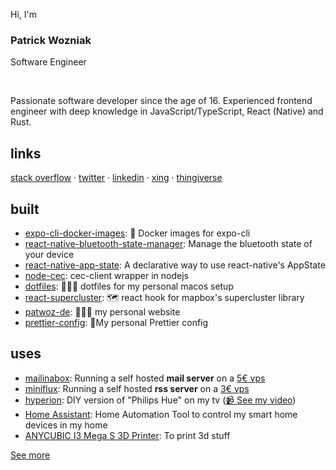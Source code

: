 Hi, I'm

### Patrick Wozniak

Software Engineer

<br />

Passionate software developer since the age of 16. Experienced frontend engineer with deep knowledge in JavaScript/TypeScript, React (Native) and Rust.

## links

[stack overflow](https://stackoverflow.com/users/6300994/patrick-wozniak?tab=profile) ·
[twitter](https://twitter.com/de_patwoz) ·
[linkedin](https://de.linkedin.com/in/patrick-wozniak-696453123) ·
[xing](https://www.xing.com/profile/Patrick_Wozniak5) ·
[thingiverse](https://www.thingiverse.com/patwoz)

## built

- [expo-cli-docker-images](https://github.com/patlux/expo-cli-docker-images): 🐳 Docker images for expo-cli
- [react-native-bluetooth-state-manager](https://github.com/patlux/react-native-bluetooth-state-manager): Manage the bluetooth state of your device
- [react-native-app-state](https://github.com/patlux/react-native-app-state): A declarative way to use react-native's AppState 
- [node-cec](https://github.com/patlux/node-cec): cec-client wrapper in nodejs 
- [dotfiles](https://github.com/patlux/dotfiles): 👨🏻‍💻 dotfiles for my personal macos setup 
- [react-supercluster](https://github.com/patlux/react-supercluster): 🗺 react hook for mapbox's supercluster library 
- [patwoz-de](https://github.com/patlux/patwoz-de): 👨🏻‍💻 my personal website
- [prettier-config](https://github.com/patlux/prettier-config): 💄My personal Prettier config

## uses

- [mailinabox](https://mailinabox.email): Running a self hosted **mail server** on a [5€ vps](https://www.ovhcloud.com/de/vps/)
- [miniflux](https://miniflux.app): Running a self hosted **rss server** on a [3€ vps](https://vserver.site/de/vserver_kvm_frankfurt.html)
- [hyperion](https://docs.hyperion-project.org): DIY version of "Philips Hue" on my tv ([📹 See my video](https://www.youtube.com/watch?v=W870SRqGd_o))
- [Home Assistant](https://www.home-assistant.io): Home Automation Tool to control my smart home devices in my home
- [ANYCUBIC I3 Mega S 3D Printer](https://www.anycubic.com/products/anycubic-i3-mega-s): To print 3d stuff

[See more](https://patwoz.dev)
